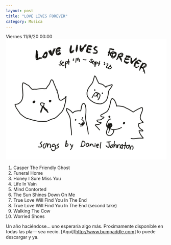 ```yaml
---
layout: post
title: "LOVE LIVES FOREVER"
category: Musica
---
```

Viernes 11/9/20 00:00  
![Love Lives Forever](/images/up/posts/lovelivesforever.jpeg)  
  
1. Casper The Friendly Ghost
2. Funeral Home
3. Honey I Sure Miss You
4. Life In Vain
5. Mind Contorted
6. The Sun Shines Down On Me
7. True Love Will Find You In The End
8. True Love Will Find You In The End (second take)
9. Walking The Cow
10. Worried Shoes  
  
Un año haciéndose... uno esperaría algo más. Proximamente disponible en todas las pla— sea necio. 
[Aqui](http://www.bumpaddle.com] lo puede descargar y ya.
